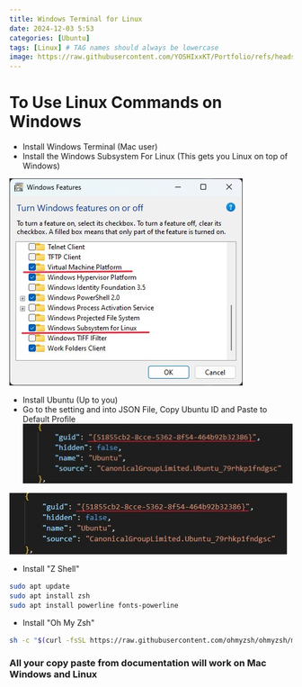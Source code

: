 ```yaml
---
title: Windows Terminal for Linux
date: 2024-12-03 5:53
categories: [Ubuntu]
tags: [Linux] # TAG names should always be lowercase
image: https://raw.githubusercontent.com/YOSHIxxKT/Portfolio/refs/heads/main/images/images/images.jpg?token=GHSAT0AAAAAAC3HK5KFXGZ3HFOIE56HGJLIZ2QABDQ
---
```



# To Use Linux Commands on Windows 

* Install Windows Terminal (Mac user)
* Install the Windows Subsystem For Linux
(This gets you Linux on top of Windows)

![img-description](https://raw.githubusercontent.com/YOSHIxxKT/Portfolio/refs/heads/main/images/images/Windowsubsystem.jpg?token=GHSAT0AAAAAAC3HK5KEZ6OHZC5772QDAP76Z2QABSA)
* Install Ubuntu (Up to you)
* Go to the setting and into JSON File, Copy Ubuntu ID and Paste to Default Profile 
![img-description](https://raw.githubusercontent.com/YOSHIxxKT/Portfolio/refs/heads/main/images/images/ubuntu.jpg?token=GHSAT0AAAAAAC3HK5KEEPQTKUZJJECXPWQ6Z2P76AQ)


![img-description](https://raw.githubusercontent.com/YOSHIxxKT/Portfolio/refs/heads/main/images/images/ubuntu.jpg?token=GHSAT0AAAAAAC3HK5KEEPQTKUZJJECXPWQ6Z2P76AQ)
* Install "Z Shell"
```bash
sudo apt update
sudo apt install zsh
sudo apt install powerline fonts-powerline
 ```
 

* Install "Oh My Zsh"

```bash
sh -c "$(curl -fsSL https://raw.githubusercontent.com/ohmyzsh/ohmyzsh/master/tools/install.sh)"
```

### All your copy paste from documentation will work on Mac Windows and Linux
